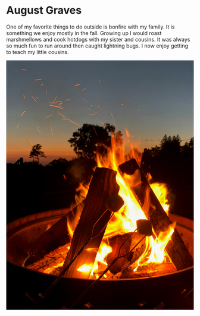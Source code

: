 # August Graves

One of my favorite things to do outside is bonfire with my family. It is something we enjoy mostly in the fall. Growing up I would roast marshmellows and cook hotdogs with my sister and cousins. It was always so much fun to run around then caught lightning bugs. I now enjoy getting to teach my little cousins. 

![Bonfire](fire.jpg)
